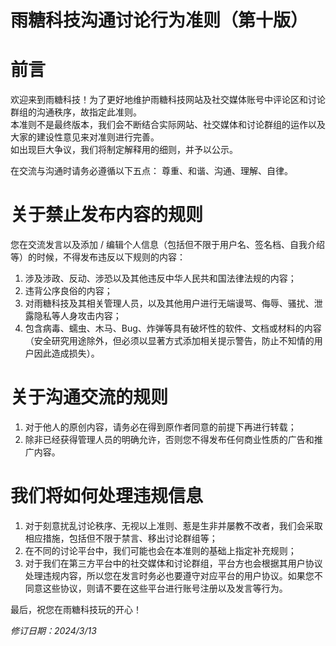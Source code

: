 # 雨糖科技沟通讨论行为准则（第十版）
# 前言
欢迎来到雨糖科技！为了更好地维护雨糖科技网站及社交媒体账号中评论区和讨论群组的沟通秩序，故指定此准则。<br>
本准则不是最终版本，我们会不断结合实际网站、社交媒体和讨论群组的运作以及大家的建设性意见来对准则进行完善。<br>
如出现巨大争议，我们将制定解释用的细则，并予以公示。<br>

在交流与沟通时请务必遵循以下五点： 尊重、和谐、沟通、理解、自律。

# 关于禁止发布内容的规则
您在交流发言以及添加 / 编辑个人信息（包括但不限于用户名、签名档、自我介绍等）的时候，不得发布违反以下规则的内容：

1. 涉及涉政、反动、涉恐以及其他违反中华人民共和国法律法规的内容；
2. 违背公序良俗的内容；
3. 对雨糖科技及其相关管理人员，以及其他用户进行无端谩骂、侮辱、骚扰、泄露隐私等人身攻击内容；
4. 包含病毒、蠕虫、木马、Bug、炸弹等具有破坏性的软件、文档或材料的内容（安全研究用途除外，但必须以显著方式添加相关提示警告，防止不知情的用户因此造成损失）。

# 关于沟通交流的规则
1. 对于他人的原创内容，请务必在得到原作者同意的前提下再进行转载；
2. 除非已经获得管理人员的明确允许，否则您不得发布任何商业性质的广告和推广内容。

# 我们将如何处理违规信息
1. 对于刻意扰乱讨论秩序、无视以上准则、惹是生非并屡教不改者，我们会采取相应措施，包括但不限于禁言、移出讨论群组等；
2. 在不同的讨论平台中，我们可能也会在本准则的基础上指定补充规则；
3. 对于我们在第三方平台中的社交媒体和讨论群组，平台方也会根据其用户协议处理违规内容，所以您在发言时务必也要遵守对应平台的用户协议。如果您不同意这些协议，则请不要在这些平台进行账号注册以及发言等行为。

最后，祝您在雨糖科技玩的开心！

*修订日期：2024/3/13*
